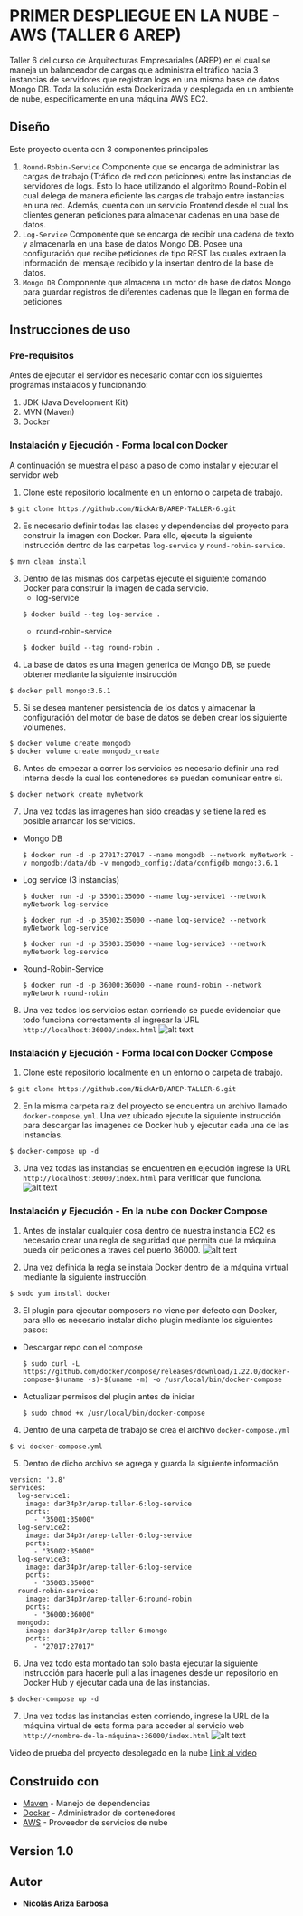 # PRIMER DESPLIEGUE EN LA NUBE - AWS (TALLER 6 AREP)

Taller 6 del curso de Arquitecturas Empresariales (AREP) en el cual se maneja un balanceador de cargas que administra el tráfico hacia 3 instancias de servidores que registran logs en una misma base de datos Mongo DB. Toda la solución esta Dockerizada y desplegada en un ambiente de nube, especificamente en una máquina AWS EC2.

## Diseño
Este proyecto cuenta con 3 componentes principales

1. `Round-Robin-Service` Componente que se encarga de administrar las cargas de trabajo (Tráfico de red con peticiones) entre las instancias de servidores de logs. Esto lo hace utilizando el algoritmo Round-Robin el cual delega de manera eficiente las cargas de trabajo entre instancias en una red. Además, cuenta con un servicio Frontend desde el cual los clientes generan peticiones para almacenar cadenas en una base de datos.
2. `Log-Service` Componente que se encarga de recibir una cadena de texto y almacenarla en una base de datos Mongo DB. Posee una configuración que recibe peticiones de tipo REST las cuales extraen la información del mensaje recibido y la insertan dentro de la base de datos.
3. `Mongo DB` Componente que almacena un motor de base de datos Mongo para guardar registros de diferentes cadenas que le llegan en forma de peticiones

## Instrucciones de uso

### Pre-requisitos

Antes de ejecutar el servidor es necesario contar con los siguientes programas instalados y funcionando:

1. JDK (Java Development Kit)
2. MVN (Maven)
3. Docker

### Instalación y Ejecución - Forma local con Docker

A continuación se muestra el paso a paso de como instalar y ejecutar el servidor web

1. Clone este repositorio localmente en un entorno o carpeta de trabajo.

```
$ git clone https://github.com/NickArB/AREP-TALLER-6.git
```
2. Es necesario definir todas las clases y dependencias del proyecto para construir la imagen con Docker. Para ello, ejecute la siguiente instrucción dentro de las carpetas `log-service` y `round-robin-service`.
```
$ mvn clean install
```
3. Dentro de las mismas dos carpetas ejecute el siguiente comando Docker para construir la imagen de cada servicio.
    - log-service
    ```
    $ docker build --tag log-service .
    ```
    - round-robin-service
    ```
    $ docker build --tag round-robin .
    ```
4. La base de datos es una imagen generica de Mongo DB, se puede obtener mediante la siguiente instrucción
```
$ docker pull mongo:3.6.1
```
5. Si se desea mantener persistencia de los datos y almacenar la configuración del motor de base de datos se deben crear los siguiente volumenes.
```
$ docker volume create mongodb
$ docker volume create mongodb_create
```
6. Antes de empezar a correr los servicios es necesario definir una red interna desde la cual los contenedores se puedan comunicar entre si.
```
$ docker network create myNetwork
```
7. Una vez todas las imagenes han sido creadas y se tiene la red es posible arrancar los servicios.
- Mongo DB
    ```
    $ docker run -d -p 27017:27017 --name mongodb --network myNetwork -v mongodb:/data/db -v mongodb_config:/data/configdb mongo:3.6.1
    ```
- Log service (3 instancias)
    ```
    $ docker run -d -p 35001:35000 --name log-service1 --network myNetwork log-service
    ```
    ```
    $ docker run -d -p 35002:35000 --name log-service2 --network myNetwork log-service
    ```
    ```
    $ docker run -d -p 35003:35000 --name log-service3 --network myNetwork log-service
    ```
- Round-Robin-Service
    ```
    $ docker run -d -p 36000:36000 --name round-robin --network myNetwork round-robin
    ```
8. Una vez todos los servicios estan corriendo se puede evidenciar que todo funciona correctamente al ingresar la URL `http://localhost:36000/index.html`
![alt text](images/image.png)

### Instalación y Ejecución - Forma local con Docker Compose
1. Clone este repositorio localmente en un entorno o carpeta de trabajo.

```
$ git clone https://github.com/NickArB/AREP-TALLER-6.git
```
2. En la misma carpeta raiz del proyecto se encuentra un archivo llamado `docker-compose.yml`. Una vez ubicado ejecute la siguiente instrucción para descargar las imagenes de Docker hub y ejecutar cada una de las instancias.
```
$ docker-compose up -d
```
3. Una vez todas las instancias se encuentren en ejecución ingrese la URL `http://localhost:36000/index.html` para verificar que funciona.
![alt text](images/image.png)

### Instalación y Ejecución - En la nube con Docker Compose
1. Antes de instalar cualquier cosa dentro de nuestra instancia EC2 es necesario crear una regla de seguridad que permita que la máquina pueda oir peticiones a traves del puerto 36000.
![alt text](images/image-2.png)

2. Una vez definida la regla se instala Docker dentro de la máquina virtual mediante la siguiente instrucción.
```
$ sudo yum install docker
```
3. El plugin para ejecutar composers no viene por defecto con Docker, para ello es necesario instalar dicho plugin mediante los siguientes pasos:
- Descargar repo con el compose
    ```
    $ sudo curl -L https://github.com/docker/compose/releases/download/1.22.0/docker-compose-$(uname -s)-$(uname -m) -o /usr/local/bin/docker-compose
    ```
- Actualizar permisos del plugin antes de iniciar
    ```
    $ sudo chmod +x /usr/local/bin/docker-compose
    ```
4. Dentro de una carpeta de trabajo se crea el archivo `docker-compose.yml`
```
$ vi docker-compose.yml
```
5. Dentro de dicho archivo se agrega y guarda la siguiente información
```
version: '3.8'
services:
  log-service1:
    image: dar34p3r/arep-taller-6:log-service
    ports:
      - "35001:35000"
  log-service2:
    image: dar34p3r/arep-taller-6:log-service
    ports:
      - "35002:35000"
  log-service3:
    image: dar34p3r/arep-taller-6:log-service
    ports:
      - "35003:35000"
  round-robin-service:
    image: dar34p3r/arep-taller-6:round-robin
    ports:
      - "36000:36000"
  mongodb:
    image: dar34p3r/arep-taller-6:mongo
    ports:
      - "27017:27017"
```
6. Una vez todo esta montado tan solo basta ejecutar la siguiente instrucción para hacerle pull a las imagenes desde un repositorio en Docker Hub y ejecutar cada una de las instancias.
```
$ docker-compose up -d
```
7. Una vez todas las instancias esten corriendo, ingrese la URL de la máquina virtual de esta forma para acceder al servicio web `http://<nombre-de-la-máquina>:36000/index.html`
![alt text](images/image-1.png)

Video de prueba del proyecto desplegado en la nube [Link al video](https://youtu.be/YWR4241QPAI)
## Construido con

* [Maven](https://maven.apache.org/) - Manejo de dependencias
* [Docker](https://www.docker.com) - Administrador de contenedores
* [AWS](https://aws.amazon.com/es/) - Proveedor de servicios de nube

## Version 1.0

## Autor

* **Nicolás Ariza Barbosa**

<!-- javadoc -d doc -sourcepath src/main/java -subpackages edu.escuelaing.app.taller -->
